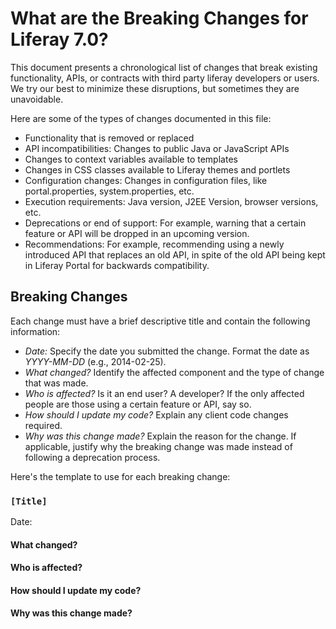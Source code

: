 # What are the Breaking Changes for Liferay 7.0?

This document presents a chronological list of changes that break existing
functionality, APIs, or contracts with third party liferay developers or
users. We try our best to minimize these disruptions, but sometimes they are
unavoidable.

Here are some of the types of changes documented in this file:

* Functionality that is removed or replaced
* API incompatibilities: Changes to public Java or JavaScript APIs
* Changes to context variables available to templates
* Changes in CSS classes available to Liferay themes and portlets
* Configuration changes: Changes in configuration files, like portal.properties,
system.properties, etc.
* Execution requirements: Java version, J2EE Version, browser versions, etc.
* Deprecations or end of support: For example, warning that a certain
feature or API will be dropped in an upcoming version.
* Recommendations: For example, recommending using a newly introduced API that
replaces an old API, in spite of the old API being kept in Liferay Portal for
backwards compatibility.

## Breaking Changes

Each change must have a brief descriptive title and contain the following
information:

* *Date:* Specify the date you submitted the change. Format the date as
*YYYY-MM-DD* (e.g., 2014-02-25).
* *What changed?* Identify the affected component and the type of change that
was made.
* *Who is affected?* Is it an end user? A developer? If the only affected people
are those using a certain feature or API, say so.
* *How should I update my code?* Explain any client code changes required.
* *Why was this change made?* Explain the reason for the change. If applicable,
justify why the breaking change was made instead of following a deprecation
process.

Here's the template to use for each breaking change:

### `[Title]`
Date:

#### What changed?

#### Who is affected?

#### How should I update my code?

#### Why was this change made?


